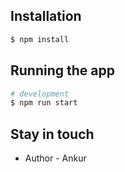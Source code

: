 
## Installation

```bash
$ npm install
```

## Running the app

```bash
# development
$ npm run start
```



## Stay in touch

- Author - Ankur
